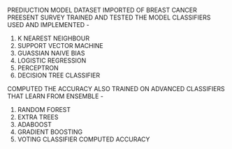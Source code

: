 PREDIUCTION MODEL 
DATASET IMPORTED OF BREAST CANCER PREESENT SURVEY
TRAINED AND TESTED THE MODEL
CLASSIFIERS USED AND IMPLEMENTED - 
  1. K NEAREST NEIGHBOUR
  2. SUPPORT VECTOR MACHINE
  3. GUASSIAN NAIVE BIAS
  4. LOGISTIC REGRESSION
  5. PERCEPTRON
  6. DECISION TREE CLASSIFIER

COMPUTED THE ACCURACY
ALSO TRAINED ON ADVANCED CLASSIFIERS THAT LEARN FROM ENSEMBLE -
  1. RANDOM FOREST
  2. EXTRA TREES
  3. ADABOOST
  4. GRADIENT BOOSTING
  5. VOTING CLASSIFIER
COMPUTED ACCURACY
